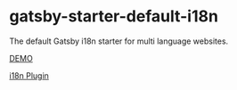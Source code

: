 # gatsby-starter-default-i18n
The default Gatsby i18n starter for multi language websites.


[DEMO](https://gatsby-starter-default-i18n.netlify.com)

[i18n Plugin](https://github.com/angeloocana/gatsby-plugin-i18n)
